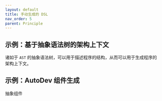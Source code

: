 ```yaml
---
layout: default
title: 手动生成的 DSL
nav_order: 5
parent: Principle
---
```


## 示例：基于抽象语法树的架构上下文

诸如于 `AST` 的抽象语法树，可以用于描述程序的结构，从而可以用于生成程序的架构上下文。

## 示例：AutoDev 组件生成

抽象组件